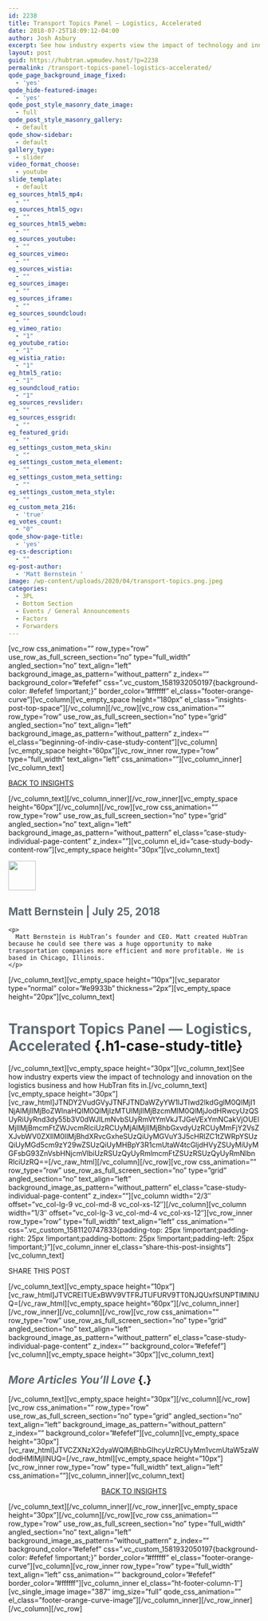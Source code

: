 ```yaml
---
id: 2238
title: Transport Topics Panel — Logistics, Accelerated
date: 2018-07-25T18:09:12-04:00
author: Josh Asbury
excerpt: See how industry experts view the impact of technology and innovation on the logistics business and how HubTran fits in. Click here to see this 3 minute video excerpt.
layout: post
guid: https://hubtran.wpmudev.host/?p=2238
permalink: /transport-topics-panel-logistics-accelerated/
qode_page_background_image_fixed:
  - 'yes'
qode_hide-featured-image:
  - 'yes'
qode_post_style_masonry_date_image:
  - full
qode_post_style_masonry_gallery:
  - default
qode_show-sidebar:
  - default
gallery_type:
  - slider
video_format_choose:
  - youtube
slide_template:
  - default
eg_sources_html5_mp4:
  - ""
eg_sources_html5_ogv:
  - ""
eg_sources_html5_webm:
  - ""
eg_sources_youtube:
  - ""
eg_sources_vimeo:
  - ""
eg_sources_wistia:
  - ""
eg_sources_image:
  - ""
eg_sources_iframe:
  - ""
eg_sources_soundcloud:
  - ""
eg_vimeo_ratio:
  - "1"
eg_youtube_ratio:
  - "1"
eg_wistia_ratio:
  - "1"
eg_html5_ratio:
  - "1"
eg_soundcloud_ratio:
  - "1"
eg_sources_revslider:
  - ""
eg_sources_essgrid:
  - ""
eg_featured_grid:
  - ""
eg_settings_custom_meta_skin:
  - ""
eg_settings_custom_meta_element:
  - ""
eg_settings_custom_meta_setting:
  - ""
eg_settings_custom_meta_style:
  - ""
eg_custom_meta_216:
  - 'true'
eg_votes_count:
  - "0"
qode_show-page-title:
  - 'yes'
eg-cs-description:
  - ""
eg-post-author:
  - 'Matt Bernstein '
image: /wp-content/uploads/2020/04/transport-topics.png.jpeg
categories:
  - 3PL
  - Bottom Section
  - Events / General Announcements
  - Factors
  - Forwarders
---
```

\[vc\_row css\_animation=&#8221;&#8221; row\_type=&#8221;row&#8221; use\_row\_as\_full\_screen\_section=&#8221;no&#8221; type=&#8221;full\_width&#8221; angled\_section=&#8221;no&#8221; text\_align=&#8221;left&#8221; background\_image\_as\_pattern=&#8221;without\_pattern&#8221; z\_index=&#8221;&#8221; background\_color=&#8221;#efefef&#8221; css=&#8221;.vc\_custom\_1581932050197{background-color: #efefef !important;}&#8221; border\_color=&#8221;#ffffff&#8221; el\_class=&#8221;footer-orange-curve&#8221;\]\[vc\_column\]\[vc\_empty\_space height=&#8221;180px&#8221; el\_class=&#8221;insights-post-top-space&#8221;\]\[/vc\_column\]\[/vc\_row\]\[vc\_row css\_animation=&#8221;&#8221; row\_type=&#8221;row&#8221; use\_row\_as\_full\_screen\_section=&#8221;no&#8221; type=&#8221;grid&#8221; angled\_section=&#8221;no&#8221; text\_align=&#8221;left&#8221; background\_image\_as\_pattern=&#8221;without\_pattern&#8221; z\_index=&#8221;&#8221; el\_class=&#8221;beginning-of-indiv-case-study-content&#8221;\]\[vc\_column\]\[vc\_empty\_space height=&#8221;60px&#8221;\]\[vc\_row\_inner row\_type=&#8221;row&#8221; type=&#8221;full\_width&#8221; text\_align=&#8221;left&#8221; css\_animation=&#8221;&#8221;\]\[vc\_column\_inner\][vc\_column\_text]

<div id="back-to-insights">
  <div id="back-to-case-studies-text">
    <a href="/insights"><i class="fa fa-caret-left" aria-hidden="true"></i> BACK TO INSIGHTS</a>
  </div>
</div>

\[/vc\_column\_text\]\[/vc\_column\_inner\]\[/vc\_row\_inner\]\[vc\_empty\_space height=&#8221;60px&#8221;\]\[/vc\_column\]\[/vc\_row\]\[vc\_row css\_animation=&#8221;&#8221; row\_type=&#8221;row&#8221; use\_row\_as\_full\_screen\_section=&#8221;no&#8221; type=&#8221;grid&#8221; angled\_section=&#8221;no&#8221; text\_align=&#8221;left&#8221; background\_image\_as\_pattern=&#8221;without\_pattern&#8221; el\_class=&#8221;case-study-individual-page-content&#8221; z\_index=&#8221;&#8221;\]\[vc\_column el\_id=&#8221;case-study-body-content-row&#8221;\]\[vc\_empty\_space height=&#8221;30px&#8221;\]\[vc\_column\_text\]

<div id="author-section">
  <div id="author-image">
    <img class="alignnone size-full wp-image-942" src="https://hubtran.wpmudev.host/wp-content/uploads/2020/03/matt-bernstein-hubtran-headshot-small.jpg" alt="" width="55" height="59" />
  </div>
  
  <div id="author-name">
    <h2 class="h2-case-study-category-title">
      <span style="color: #5e6970;"><strong>Matt Bernstein</strong> | July 25, 2018</span>
    </h2>
    
    <p>
      Matt Bernstein is HubTran’s founder and CEO. Matt created HubTran because he could see there was a huge opportunity to make transportation companies more efficient and more profitable. He is based in Chicago, Illinois.
    </p>
  </div>
</div>

\[/vc\_column\_text\]\[vc\_empty\_space height=&#8221;10px&#8221;\]\[vc\_separator type=&#8221;normal&#8221; color=&#8221;#e9933b&#8221; thickness=&#8221;2px&#8221;\]\[vc\_empty\_space height=&#8221;20px&#8221;\][vc\_column_text]

# <span style="color: #5e6970;">Transport Topics Panel — Logistics, Accelerated</span> {.h1-case-study-title}

\[/vc\_column\_text\]\[vc\_empty\_space height=&#8221;30px&#8221;\]\[vc\_column\_text]See how industry experts view the impact of technology and innovation on the logistics business and how HubTran fits in.[/vc\_column\_text\]\[vc\_empty\_space height=&#8221;30px&#8221;\]\[vc\_raw\_html]JTNDY2VudGVyJTNFJTNDaWZyYW1lJTIwd2lkdGglM0QlMjI1NjAlMjIlMjBoZWlnaHQlM0QlMjIzMTUlMjIlMjBzcmMlM0QlMjJodHRwcyUzQSUyRiUyRnd3dy55b3V0dWJlLmNvbSUyRmVtYmVkJTJGeVExYmNCakVjOUElMjIlMjBmcmFtZWJvcmRlciUzRCUyMjAlMjIlMjBhbGxvdyUzRCUyMmFjY2VsZXJvbWV0ZXIlM0IlMjBhdXRvcGxheSUzQiUyMGVuY3J5cHRlZC1tZWRpYSUzQiUyMGd5cm9zY29wZSUzQiUyMHBpY3R1cmUtaW4tcGljdHVyZSUyMiUyMGFsbG93ZnVsbHNjcmVlbiUzRSUzQyUyRmlmcmFtZSUzRSUzQyUyRmNlbnRlciUzRQ==[/vc\_raw\_html\]\[/vc\_column\]\[/vc\_row\]\[vc\_row css\_animation=&#8221;&#8221; row\_type=&#8221;row&#8221; use\_row\_as\_full\_screen\_section=&#8221;no&#8221; type=&#8221;grid&#8221; angled\_section=&#8221;no&#8221; text\_align=&#8221;left&#8221; background\_image\_as\_pattern=&#8221;without\_pattern&#8221; el\_class=&#8221;case-study-individual-page-content&#8221; z\_index=&#8221;&#8221;\]\[vc\_column width=&#8221;2/3&#8243; offset=&#8221;vc\_col-lg-9 vc\_col-md-8 vc\_col-xs-12&#8243;\]\[/vc\_column\]\[vc\_column width=&#8221;1/3&#8243; offset=&#8221;vc\_col-lg-3 vc\_col-md-4 vc\_col-xs-12&#8243;\]\[vc\_row\_inner row\_type=&#8221;row&#8221; type=&#8221;full\_width&#8221; text\_align=&#8221;left&#8221; css\_animation=&#8221;&#8221; css=&#8221;.vc\_custom\_1581120747833{padding-top: 25px !important;padding-right: 25px !important;padding-bottom: 25px !important;padding-left: 25px !important;}&#8221;\]\[vc\_column\_inner el\_class=&#8221;share-this-post-insights&#8221;\]\[vc\_column\_text\]

<div id="share-this-post-text">
  SHARE THIS POST
</div>

\[/vc\_column\_text\]\[vc\_empty\_space height=&#8221;10px&#8221;\]\[vc\_raw\_html]JTVCRElTUExBWV9VTFRJTUFURV9TT0NJQUxfSUNPTlMlNUQ=[/vc\_raw\_html\]\[vc\_empty\_space height=&#8221;60px&#8221;\]\[/vc\_column\_inner\]\[/vc\_row\_inner\]\[/vc\_column\]\[/vc\_row\]\[vc\_row css\_animation=&#8221;&#8221; row\_type=&#8221;row&#8221; use\_row\_as\_full\_screen\_section=&#8221;no&#8221; type=&#8221;grid&#8221; angled\_section=&#8221;no&#8221; text\_align=&#8221;left&#8221; background\_image\_as\_pattern=&#8221;without\_pattern&#8221; el\_class=&#8221;case-study-individual-page-content&#8221; z\_index=&#8221;&#8221; background\_color=&#8221;#efefef&#8221;\]\[vc\_column\]\[vc\_empty\_space height=&#8221;30px&#8221;\]\[vc\_column\_text\]

## <span style="color: #5e6970; font-style: italic;">More Articles You&#8217;ll Love</span> {.}

\[/vc\_column\_text\]\[vc\_empty\_space height=&#8221;30px&#8221;\]\[/vc\_column\]\[/vc\_row\]\[vc\_row css\_animation=&#8221;&#8221; row\_type=&#8221;row&#8221; use\_row\_as\_full\_screen\_section=&#8221;no&#8221; type=&#8221;grid&#8221; angled\_section=&#8221;no&#8221; text\_align=&#8221;left&#8221; background\_image\_as\_pattern=&#8221;without\_pattern&#8221; z\_index=&#8221;&#8221; background\_color=&#8221;#efefef&#8221;\]\[vc\_column\]\[vc\_empty\_space height=&#8221;30px&#8221;\]\[vc\_raw\_html\]JTVCZXNzX2dyaWQlMjBhbGlhcyUzRCUyMm1vcmUtaW5zaWdodHMlMjIlNUQ=\[/vc\_raw\_html\]\[vc\_empty\_space height=&#8221;10px&#8221;\]\[vc\_row\_inner row\_type=&#8221;row&#8221; type=&#8221;full\_width&#8221; text\_align=&#8221;left&#8221; css\_animation=&#8221;&#8221;\]\[vc\_column\_inner\][vc\_column_text]

<div id="back-to-insights">
  <div id="back-to-case-studies-text" style="text-align: center;">
    <a href="/insights"><i class="fa fa-caret-left" aria-hidden="true"></i> BACK TO INSIGHTS</a>
  </div>
</div>

\[/vc\_column\_text\]\[/vc\_column\_inner\]\[/vc\_row\_inner\]\[vc\_empty\_space height=&#8221;30px&#8221;\]\[/vc\_column\]\[/vc\_row\]\[vc\_row css\_animation=&#8221;&#8221; row\_type=&#8221;row&#8221; use\_row\_as\_full\_screen\_section=&#8221;no&#8221; type=&#8221;full\_width&#8221; angled\_section=&#8221;no&#8221; text\_align=&#8221;left&#8221; background\_image\_as\_pattern=&#8221;without\_pattern&#8221; z\_index=&#8221;&#8221; background\_color=&#8221;#efefef&#8221; css=&#8221;.vc\_custom\_1581932050197{background-color: #efefef !important;}&#8221; border\_color=&#8221;#ffffff&#8221; el\_class=&#8221;footer-orange-curve&#8221;\]\[vc\_column\]\[vc\_row\_inner row\_type=&#8221;row&#8221; type=&#8221;full\_width&#8221; text\_align=&#8221;left&#8221; css\_animation=&#8221;&#8221; background\_color=&#8221;#efefef&#8221; border\_color=&#8221;#ffffff&#8221;\]\[vc\_column\_inner el\_class=&#8221;ht-footer-column-1&#8243;\]\[vc\_single\_image image=&#8221;387&#8243; img\_size=&#8221;full&#8221; qode\_css\_animation=&#8221;&#8221; el\_class=&#8221;footer-orange-curve-image&#8221;\]\[/vc\_column\_inner\]\[/vc\_row\_inner\]\[/vc\_column\][/vc_row]